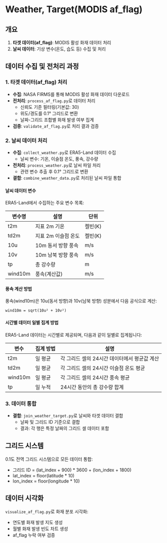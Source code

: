 # Weather, Target(MODIS af_flag)

## 개요

1. **타겟 데이터(af_flag)**: MODIS 활성 화재 데이터 처리
2. **날씨 데이터**: 기상 변수(온도, 습도 등) 수집 및 처리

## 데이터 수집 및 전처리 과정

### 1. 타겟 데이터(af_flag) 처리

- **수집**: NASA FIRMS를 통해 MODIS 활성 화재 데이터 다운로드
- **전처리**: `process_af_flag.py`로 데이터 처리
  - 신뢰도 기준 필터링(기본값: 30)
  - 위도/경도를 0.1° 그리드로 변환
  - 날짜-그리드 조합별 화재 발생 여부 집계
- **검증**: `validate_af_flag.py`로 처리 결과 검증

### 2. 날씨 데이터 처리

- **수집**: `collect_weather.py`로 ERA5-Land 데이터 수집
  - 날씨 변수: 기온, 이슬점 온도, 풍속, 강수량
- **전처리**: `process_weather.py`로 날씨 파일 처리
  - 관련 변수 추출 후 0.1° 그리드로 변환
- **결합**: `combine_weather_data.py`로 처리된 날씨 파일 통합

#### 날씨 데이터 변수

ERA5-Land에서 수집하는 주요 변수 목록:

| 변수명  | 설명                | 단위 |
| ------- | ------------------- | --------- |
| t2m     | 지표 2m 기온        | 켈빈(K)   |
| td2m    | 지표 2m 이슬점 온도 | 켈빈(K)   |
| 10u     | 10m 동서 방향 풍속  | m/s       |
| 10v     | 10m 남북 방향 풍속  | m/s       |
| tp      | 총 강수량           | m         |
| wind10m | 풍속(계산값)        | m/s       |

#### 풍속 계산 방법

풍속(wind10m)은 10u(동서 방향)과 10v(남북 방향) 성분에서 다음 공식으로 계산:

```
wind10m = sqrt(10u² + 10v²)
```

#### 시간별 데이터 일별 집계 방법

ERA5-Land 데이터는 시간별로 제공되며, 다음과 같이 일별로 집계됩니다:

| 변수    | 집계 방법 | 설명                                         |
| ------- | --------- | -------------------------------------------- |
| t2m     | 일 평균   | 각 그리드 셀의 24시간 데이터에서 평균값 계산 |
| td2m    | 일 평균   | 각 그리드 셀의 24시간 이슬점 온도 평균       |
| wind10m | 일 평균   | 각 그리드 셀의 24시간 풍속 평균              |
| tp      | 일 누적   | 24시간 동안의 총 강수량 합계                 |

### 3. 데이터 통합

- **결합**: `join_weather_target.py`로 날씨와 타겟 데이터 결합
  - 날짜 및 그리드 ID 기준으로 결합
  - 결과: 각 행은 특정 날짜의 그리드 셀 데이터 포함

## 그리드 시스템

0.1도 전역 그리드 시스템으로 모든 데이터 통합:

- 그리드 ID = (lat_index + 900) \* 3600 + (lon_index + 1800)
- lat_index = floor(latitude \* 10)
- lon_index = floor(longitude \* 10)

## 데이터 시각화

`visualize_af_flag.py`로 화재 분포 시각화:

- 연도별 화재 발생 지도 생성
- 월별 화재 발생 빈도 차트 생성
- af_flag 누락 여부 검증
